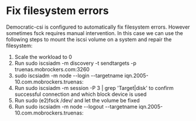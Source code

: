 # Fix filesystem errors

Democratic-csi is configured to automatically fix filesystem errors. However sometimes fsck requires manual intervention.
In this case we can use the following steps to mount the iscsi volume on a system and repair the filesystem:

1. Scale the workload to 0
1. Run sudo iscsiadm -m discovery -t sendtargets -p truenas.mobrockers.com:3260
1. sudo iscsiadm -m node --login --targetname iqn.2005-10.com.mobrockers.truenas:<volume-name>
1. Run sudo iscsiadm -m session -P 3 | grep 'Target\|disk' to confirm successful connection and which block device is used
1. Run sudo (e2)fsck /dev/<blockdevice> and let the volume be fixed
1. Run sudo iscsiadm -m node --logout --targetname iqn.2005-10.com.mobrockers.truenas:<volume-name>
